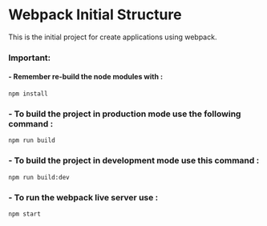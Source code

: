 # Webpack Initial Structure

This is the initial project for create applications using webpack.

### Important:

#### - Remember re-build the node modules with : 
```
npm install
```
### - To build the project in production mode use the following command : 

```
npm run build
```
### - To build the project in development mode use this command : 

```
npm run build:dev
```
### - To run the webpack live server use : 

```
npm start
```

